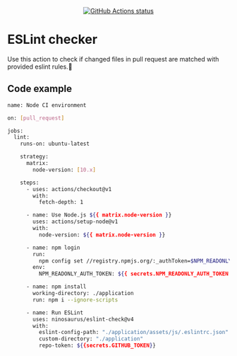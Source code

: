 
<p align="center">
  <a href="https://github.com/actions/javascript-action"><img alt="GitHub Actions status" src="https://github.com/actions/javascript-action/workflows/test-local/badge.svg"></a>
</p>

# ESLint checker

Use this action to check if changed files in pull request are matched with provided eslint rules.:rocket:

## Code example

```bash
name: Node CI environment

on: [pull_request]

jobs:
  lint:
    runs-on: ubuntu-latest

    strategy:
      matrix:
        node-version: [10.x]

    steps:
      - uses: actions/checkout@v1
        with:
          fetch-depth: 1

      - name: Use Node.js ${{ matrix.node-version }}
        uses: actions/setup-node@v1
        with:
          node-version: ${{ matrix.node-version }}

      - name: npm login
        run:
          npm config set //registry.npmjs.org/:_authToken=$NPM_READONLY_AUTH_TOKEN
        env:
          NPM_READONLY_AUTH_TOKEN: ${{ secrets.NPM_READONLY_AUTH_TOKEN }}

      - name: npm install
        working-directory: ./application
        run: npm i --ignore-scripts

      - name: Run ESLint
        uses: ninosaurus/eslint-check@v4
        with:
          eslint-config-path: "./application/assets/js/.eslintrc.json"
          custom-directory: "./application"
          repo-token: ${{secrets.GITHUB_TOKEN}}

```
